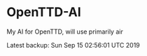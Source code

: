 # OpenTTD-AI
My AI for OpenTTD, will use primarily air

Latest backup: Sun Sep 15 02:56:01 UTC 2019

